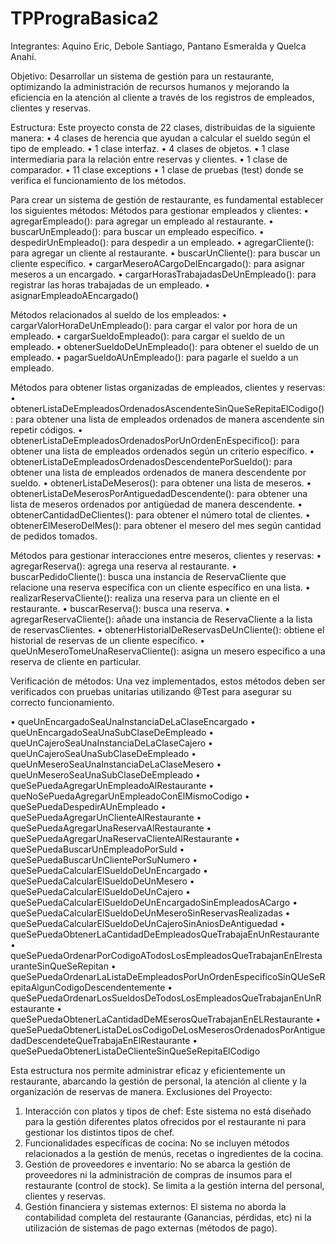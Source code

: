 # TPPrograBasica2

Integrantes: Aquino Eric, Debole Santiago, Pantano Esmeralda y Quelca Anahí.

Objetivo: Desarrollar un sistema de gestión para un restaurante, optimizando la administración de recursos humanos y mejorando la eficiencia en la atención al cliente a través de los registros de empleados, clientes y reservas.

Estructura: Este proyecto consta de 22 clases, distribuidas de la siguiente manera:
•	4 clases de herencia que ayudan a calcular el sueldo según el tipo de empleado.
•	1 clase interfaz.
•	4 clases de objetos.
•	1 clase intermediaria para la relación entre reservas y clientes.
•	1 clase de comparador.
• 11 clase exceptions
•	1 clase de pruebas (test) donde se verifica el funcionamiento de los métodos.

Para crear un sistema de gestión de restaurante, es fundamental establecer los siguientes métodos:
Métodos para gestionar empleados y clientes:
•	agregarEmpleado(): para agregar un empleado al restaurante.
•	buscarUnEmpleado(): para buscar un empleado específico.
•	despedirUnEmpleado(): para despedir a un empleado.
•	agregarCliente(): para agregar un cliente al restaurante.
•	buscarUnCliente(): para buscar un cliente específico.
•	cargarMeseroACargoDelEncargado(): para asignar meseros a un encargado.
•	cargarHorasTrabajadasDeUnEmpleado(): para registrar las horas trabajadas de un empleado.
•	asignarEmpleadoAEncargado()

Métodos relacionados al sueldo de los empleados:
•	cargarValorHoraDeUnEmpleado(): para cargar el valor por hora de un empleado.
•	cargarSueldoEmpleado(): para cargar el sueldo de un empleado.
•	obtenerSueldoDeUnEmpleado(): para obtener el sueldo de un empleado.
•	pagarSueldoAUnEmpleado(): para pagarle el sueldo a un empleado.

Métodos para obtener listas organizadas de empleados, clientes y reservas:
•	obtenerListaDeEmpleadosOrdenadosAscendenteSinQueSeRepitaElCodigo(): para obtener una lista de empleados ordenados de manera ascendente sin repetir códigos.
•	obtenerListaDeEmpleadosOrdenadosPorUnOrdenEnEspecifico(): para obtener una lista de empleados ordenados según un criterio específico.
•	obtenerListaDeEmpleadosOrdenadosDescendentePorSueldo(): para obtener una lista de empleados ordenados de manera descendente por sueldo.
•	obtenerListaDeMeseros(): para obtener una lista de meseros.
•	obtenerListaDeMeserosPorAntiguedadDescendente(): para obtener una lista de meseros ordenados por antigüedad de manera descendente.
•	obtenerCantidadDeClientes(): para obtener el número total de clientes.
•	obtenerElMeseroDelMes(): para obtener el mesero del mes según cantidad de pedidos tomados.

Métodos para gestionar interacciones entre meseros, clientes y reservas:
•	agregarReserva(): agrega una reserva al restaurante.
•	buscarPedidoCliente(): busca una instancia de ReservaCliente que relacione una reserva específica con un cliente específico en una lista.
•	realizarReservaCliente(): realiza una reserva para un cliente en el restaurante.
•	buscarReserva(): busca una reserva.
•	agregarReservaCliente(): añade una instancia de ReservaCliente a la lista de reservasClientes.
•	obtenerHistorialDeReservasDeUnCliente(): obtiene el historial de reservas de un cliente específico.
•	queUnMeseroTomeUnaReservaCliente(): asigna un mesero específico a una reserva de cliente en particular.

Verificación de métodos:
Una vez implementados, estos métodos deben ser verificados con pruebas unitarias utilizando @Test para asegurar su correcto funcionamiento.

•	queUnEncargadoSeaUnaInstanciaDeLaClaseEncargado
•	queUnEncargadoSeaUnaSubClaseDeEmpleado
•	queUnCajeroSeaUnaInstanciaDeLaClaseCajero
•	queUnCajeroSeaUnaSubClaseDeEmpleado
•	queUnMeseroSeaUnaInstanciaDeLaClaseMesero
•	queUnMeseroSeaUnaSubClaseDeEmpleado
•	queSePuedaAgregarUnEmpleadoAlRestaurante
•	queNoSePuedaAgregarUnEmpleadoConElMismoCodigo
•	queSePuedaDespedirAUnEmpleado
•	queSePuedaAgregarUnClienteAlRestaurante
•	queSePuedaAgregarUnaReservaAlRestaurante
•	queSePuedaAgregarUnaReservaClienteAlRestaurante
•	queSePuedaBuscarUnEmpleadoPorSuId
•	queSePuedaBuscarUnClientePorSuNumero
•	queSePuedaCalcularElSueldoDeUnEncargado
•	queSePuedaCalcularElSueldoDeUnMesero
•	queSePuedaCalcularElSueldoDeUnCajero
•	queSePuedaCalcularElSueldoDeUnEncargadoSinEmpleadosACargo
•	queSePuedaCalcularElSueldoDeUnMeseroSinReservasRealizadas
•	queSePuedaCalcularElSueldoDeUnCajeroSinAniosDeAntiguedad
•	queSePuedaObtenerLaCantidadDeEmpleadosQueTrabajaEnUnRestaurante
•	queSePuedaOrdenarPorCodigoATodosLosEmpleadosQueTrabajanEnElrestauranteSinQueSeRepitan
•	queSePuedaOrdenarLaListaDeEmpleadosPorUnOrdenEspecificoSinQUeSeRepitaAlgunCodigoDescendentemente
•	queSePuedaOrdenarLosSueldosDeTodosLosEmpleadosQueTrabajanEnUnRestaurante
•	queSePuedaObtenerLaCantidadDeMEserosQueTrabajanEnELRestaurante
•	queSePuedaObtenerListaDeLosCodigoDeLosMeserosOrdenadosPorAntiguedadDescendeteQueTrabajaEnElRestaurante
•	queSePuedaObtenerListaDeClienteSinQueSeRepitaElCodigo

Esta estructura nos permite administrar eficaz y eficientemente un restaurante, abarcando la gestión de personal, la atención al cliente y la organización de reservas de manera.
Exclusiones del Proyecto:
1. Interacción con platos y tipos de chef: Este sistema no está diseñado para la gestión diferentes platos ofrecidos por el restaurante ni para gestionar los distintos tipos de chef. 
2. Funcionalidades específicas de cocina: No se incluyen métodos relacionados a la gestión de menús, recetas o ingredientes de la cocina.
3. Gestión de proveedores e inventario: No se abarca la gestión de proveedores ni la administración de compras de insumos para el restaurante (control de stock). Se limita a la gestión interna del personal, clientes y reservas.
4. Gestión financiera y sistemas externos: El sistema no aborda la contabilidad completa del restaurante (Ganancias, pérdidas, etc) ni la utilización de sistemas de pago externas (métodos de pago).
